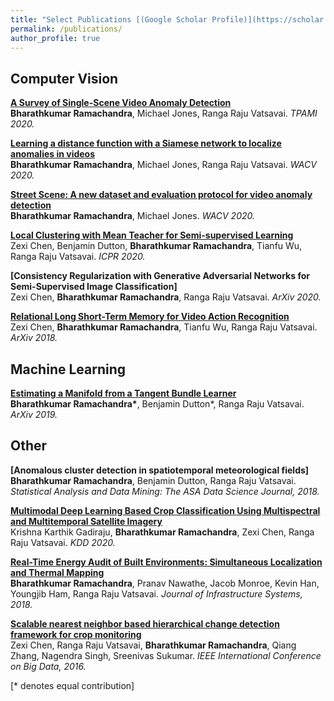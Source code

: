 ```yaml
---
title: "Select Publications [(Google Scholar Profile)](https://scholar.google.com/citations?user=QAimwukAAAAJ&hl=en)"
permalink: /publications/
author_profile: true
---
```


## Computer Vision

<b>[A Survey of Single-Scene Video Anomaly Detection](https://tnybny.github.io/publication/VADSurvey)</b> <br> 
<b>Bharathkumar Ramachandra</b>, Michael Jones, Ranga Raju Vatsavai.
<i>TPAMI 2020.</i>

<b>[Learning a distance function with a Siamese network to localize anomalies in videos](https://tnybny.github.io/publication/VADSiamese)</b> <br> 
<b>Bharathkumar Ramachandra</b>, Michael Jones, Ranga Raju Vatsavai.
<i>WACV 2020.</i>

<b>[Street Scene: A new dataset and evaluation protocol for video anomaly detection](https://tnybny.github.io/publication/Street-Scene)</b> <br> 
<b>Bharathkumar Ramachandra</b>, Michael Jones.
<i>WACV 2020.</i>

<b>[Local Clustering with Mean Teacher for Semi-supervised Learning](https://tnybny.github.io/publication/LC-w-MT-for-SSL)</b> <br> 
Zexi Chen, Benjamin Dutton, <b>Bharathkumar Ramachandra</b>, Tianfu Wu, Ranga Raju Vatsavai.
<i>ICPR 2020.</i>

<b>[Consistency Regularization with Generative Adversarial Networks for Semi-Supervised Image Classification]</b> <br> 
Zexi Chen, <b>Bharathkumar Ramachandra</b>, Ranga Raju Vatsavai.
<i>ArXiv 2020.</i>

<b>[Relational Long Short-Term Memory for Video Action Recognition](https://tnybny.github.io/publication/Relational-LSTM)</b> <br> 
Zexi Chen, <b>Bharathkumar Ramachandra</b>, Tianfu Wu, Ranga Raju Vatsavai.
<i>ArXiv 2018.</i>

## Machine Learning

<b>[Estimating a Manifold from a Tangent Bundle Learner](https://tnybny.github.io/publication/manifold-estimation-from-TBL)</b> <br> 
<b>Bharathkumar Ramachandra\*</b>, Benjamin Dutton\*, Ranga Raju Vatsavai.
<i>ArXiv 2019.</i>

## Other

<b>[Anomalous cluster detection in spatiotemporal meteorological fields]</b> <br> 
<b>Bharathkumar Ramachandra</b>, Benjamin Dutton, Ranga Raju Vatsavai.
<i>Statistical Analysis and Data Mining: The ASA Data Science Journal, 2018.</i>

<b>[Multimodal Deep Learning Based Crop Classification Using Multispectral and Multitemporal Satellite Imagery](https://tnybny.github.io/publication/Multi-modal-crop-clf)</b> <br> 
Krishna Karthik Gadiraju, <b>Bharathkumar Ramachandra</b>, Zexi Chen, Ranga Raju Vatsavai.
<i>KDD 2020.</i>

<b>[Real-Time Energy Audit of Built Environments: Simultaneous Localization and Thermal Mapping](https://tnybny.github.io/publication/SLATM)</b> <br> 
<b>Bharathkumar Ramachandra</b>, Pranav Nawathe, Jacob Monroe, Kevin Han, Youngjib Ham, Ranga Raju Vatsavai.
<i>Journal of Infrastructure Systems, 2018.</i>

<b>[Scalable nearest neighbor based hierarchical change detection framework for crop monitoring](https://tnybny.github.io/publication/HKNN)</b> <br> 
Zexi Chen, Ranga Raju Vatsavai, <b>Bharathkumar Ramachandra</b>, Qiang Zhang, Nagendra Singh, Sreenivas Sukumar.
<i>IEEE International Conference on Big Data, 2016.</i>

[\* denotes equal contribution]
